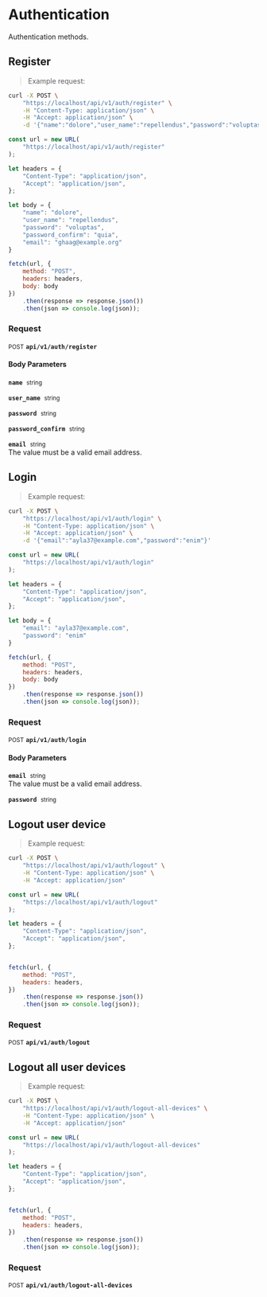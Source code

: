# Authentication

Authentication methods.

## Register




> Example request:

```bash
curl -X POST \
    "https://localhost/api/v1/auth/register" \
    -H "Content-Type: application/json" \
    -H "Accept: application/json" \
    -d '{"name":"dolore","user_name":"repellendus","password":"voluptas","password_confirm":"quia","email":"ghaag@example.org"}'

```

```javascript
const url = new URL(
    "https://localhost/api/v1/auth/register"
);

let headers = {
    "Content-Type": "application/json",
    "Accept": "application/json",
};

let body = {
    "name": "dolore",
    "user_name": "repellendus",
    "password": "voluptas",
    "password_confirm": "quia",
    "email": "ghaag@example.org"
}

fetch(url, {
    method: "POST",
    headers: headers,
    body: body
})
    .then(response => response.json())
    .then(json => console.log(json));
```



### Request
<small class="badge badge-black">POST</small>
 **`api/v1/auth/register`**

<h4 class="fancy-heading-panel"><b>Body Parameters</b></h4>
<code><b>name</b></code>&nbsp; <small>string</small>     <br>
    

<code><b>user_name</b></code>&nbsp; <small>string</small>     <br>
    

<code><b>password</b></code>&nbsp; <small>string</small>     <br>
    

<code><b>password_confirm</b></code>&nbsp; <small>string</small>     <br>
    

<code><b>email</b></code>&nbsp; <small>string</small>     <br>
    The value must be a valid email address.



## Login




> Example request:

```bash
curl -X POST \
    "https://localhost/api/v1/auth/login" \
    -H "Content-Type: application/json" \
    -H "Accept: application/json" \
    -d '{"email":"ayla37@example.com","password":"enim"}'

```

```javascript
const url = new URL(
    "https://localhost/api/v1/auth/login"
);

let headers = {
    "Content-Type": "application/json",
    "Accept": "application/json",
};

let body = {
    "email": "ayla37@example.com",
    "password": "enim"
}

fetch(url, {
    method: "POST",
    headers: headers,
    body: body
})
    .then(response => response.json())
    .then(json => console.log(json));
```



### Request
<small class="badge badge-black">POST</small>
 **`api/v1/auth/login`**

<h4 class="fancy-heading-panel"><b>Body Parameters</b></h4>
<code><b>email</b></code>&nbsp; <small>string</small>     <br>
    The value must be a valid email address.

<code><b>password</b></code>&nbsp; <small>string</small>     <br>
    



## Logout user device




> Example request:

```bash
curl -X POST \
    "https://localhost/api/v1/auth/logout" \
    -H "Content-Type: application/json" \
    -H "Accept: application/json"
```

```javascript
const url = new URL(
    "https://localhost/api/v1/auth/logout"
);

let headers = {
    "Content-Type": "application/json",
    "Accept": "application/json",
};


fetch(url, {
    method: "POST",
    headers: headers,
})
    .then(response => response.json())
    .then(json => console.log(json));
```



### Request
<small class="badge badge-black">POST</small>
 **`api/v1/auth/logout`**



## Logout all user devices




> Example request:

```bash
curl -X POST \
    "https://localhost/api/v1/auth/logout-all-devices" \
    -H "Content-Type: application/json" \
    -H "Accept: application/json"
```

```javascript
const url = new URL(
    "https://localhost/api/v1/auth/logout-all-devices"
);

let headers = {
    "Content-Type": "application/json",
    "Accept": "application/json",
};


fetch(url, {
    method: "POST",
    headers: headers,
})
    .then(response => response.json())
    .then(json => console.log(json));
```



### Request
<small class="badge badge-black">POST</small>
 **`api/v1/auth/logout-all-devices`**




